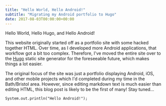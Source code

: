 ```yaml
---
title: "Hello World, Hello Android!"
subtitle: "Migrating my Android portfolio to Hugo"
date: 2017-08-03T00:00:00+00:00
---
```

Hello World, Hello Hugo, and Hello Android!

This website originally started off as a portfolio site with some hacked together HTML. Over time, as I developed more Android applications, that workflow got a bit too complex. Therefore, I've moved the entire site over to the [Hugo](https://gohugo.io/) static site generator for the foreseeable future, which makes things a lot easier.

The original focus of the site was just a portfolio displaying Android, iOS, and other mobile projects which I'd completed during my time in the Bath/Bristol area. However, since editing markdown text is much easier than editing HTML, this blog post is likely to be the first of many! Stay tuned...

```
System.out.println("Hello Android!");
```
